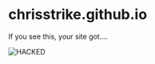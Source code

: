 # chrisstrike.github.io

If you see this, your site got....

![HACKED](https://www.malwarebytes.com/blog/news/2022/09/asset_upload_file73310_239319.jpg)
